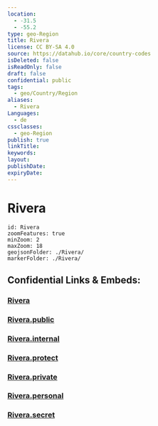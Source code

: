 ```yaml
---
location:
  - -31.5
  - -55.2
type: geo-Region
title: Rivera
license: CC BY-SA 4.0
source: https://datahub.io/core/country-codes
isDeleted: false
isReadOnly: false
draft: false
confidential: public
tags:
  - geo/Country/Region
aliases:
  - Rivera
Languages:
  - de
cssclasses:
  - geo-Region
publish: true
linkTitle:
keywords:
layout:
publishDate:
expiryDate:
---
```


# Rivera

```leaflet
id: Rivera
zoomFeatures: true 
minZoom: 2 
maxZoom: 18
geojsonFolder: ./Rivera/
markerFolder: ./Rivera/
```


## Confidential Links & Embeds: 

### [Rivera](/_Standards/Earth/Continent/America~South/Uruguay/departments~Uruguay/Rivera.md) 

### [Rivera.public](/_public/Earth/Continent/America~South/Uruguay/departments~Uruguay/Rivera.public.md) 

### [Rivera.internal](/_internal/Earth/Continent/America~South/Uruguay/departments~Uruguay/Rivera.internal.md) 

### [Rivera.protect](/_protect/Earth/Continent/America~South/Uruguay/departments~Uruguay/Rivera.protect.md) 

### [Rivera.private](/_private/Earth/Continent/America~South/Uruguay/departments~Uruguay/Rivera.private.md) 

### [Rivera.personal](/_personal/Earth/Continent/America~South/Uruguay/departments~Uruguay/Rivera.personal.md) 

### [Rivera.secret](/_secret/Earth/Continent/America~South/Uruguay/departments~Uruguay/Rivera.secret.md)

